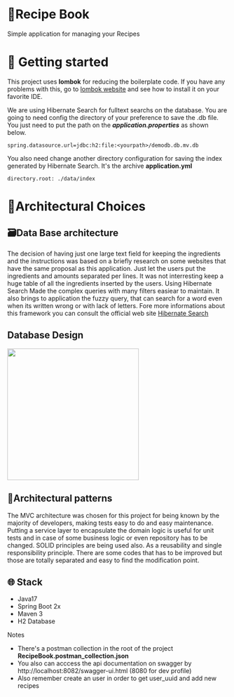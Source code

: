 # :ledger:Recipe Book
Simple application for managing your Recipes

# :rocket: Getting started
This project uses **lombok** for reducing the boilerplate code. If you have any problems with this, go to [lombok website](https://projectlombok.org/) and see how to install it on your favorite IDE.

We are using Hibernate Search for fulltext searchs on the database. You are going to need config the directory of your preference to save the .db file. You just need to put the path on the ***application.properties*** as shown below.
```
spring.datasource.url=jdbc:h2:file:<yourpath>/demodb.db.mv.db
```
You also need change another directory configuration for saving the index generated by Hibernate Search. It's the archive **application.yml**
```
directory.root: ./data/index
```

# :thought_balloon:Architectural Choices
## :card_file_box:Data Base architecture
The decision of having just one large text field for keeping the ingredients and the instructions was based on a briefly research on some websites that have the same proposal as this application. Just let the users put the ingredients and amounts separated per lines. It was not interresting keep a huge table of all the ingredients inserted by the users.
Using Hibernate Search Made the complex queries with many filters easiear to maintain. It also brings to application the fuzzy query, that can search for a word even when its written wrong or with lack of letters.
Fore more informations about this framework you can consult the official web site [Hibernate Search](https://hibernate.org/search/)

## **Database Design**
<img src="https://user-images.githubusercontent.com/7095754/179591592-dcf3fedc-edd1-4e1a-bae3-cd77fde857f1.jpeg" width="300" height="300">

## :triangular_ruler:Architectural patterns
The MVC architecture was chosen for this project for being known by the majority of developers, making tests easy to do and easy maintenance. Putting a service layer to encapsulate the domain logic is useful for unit tests and in case of some business logic or even repository has to be changed.
SOLID principles are being used also. As a reusability and single responsibility principle. There are some codes that has to be improved but those are totally separated and easy to find the modification point.

## :globe_with_meridians: Stack
- Java17
- Spring Boot 2x
- Maven 3
- H2 Database

Notes
 - There's a postman collection in the root of the project **RecipeBook.postman_collection.json**
 - You also can acccess the api documentation on swagger by http://localhost:8082/swagger-ui.html (8080 for dev profile)
 - Also remember create an user in order to get user_uuid and add new recipes
